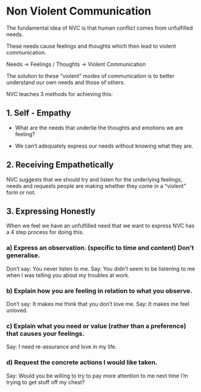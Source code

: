 # Non Violent Communication
The fundamental idea of NVC is that human conflict comes from unfulfilled needs. 

These needs cause feelings and thoughts which then lead to violent communication.

Needs -> Feelings / Thoughts -> Violent Communication

The solution to these “violent” modes of communication is to better understand our own needs and those of others.

NVC teaches 3 methods for achieving this:

## 1. Self - Empathy

* What are the needs that underlie the thoughts and emotions we are feeling?

* We can’t adequately express our needs without knowing what they are.

## 2. Receiving Empathetically

NVC suggests that we should try and listen for the underlying feelings, needs and requests people are making whether they come in a “violent” form or not.

## 3. Expressing Honestly

When we feel we have an unfulfilled need that we want to express NVC has a 4 step process for doing this.

### a) Express an observation. (specific to time and content) Don’t generalise.

Don’t say: You never listen to me. 
Say: You didn’t seem to be listening to me when I was telling you about my troubles at work.

### b) Explain how you are feeling in relation to what you observe.

Don’t say: It makes me think that you don’t love me. 
Say: It makes me feel unloved.

### c) Explain what you need or value (rather than a preference) that causes your feelings.

Say: I need re-assurance and love in my life.

### d) Request the concrete actions I would like taken.
Say: Would you be willing to try to pay more attention to me next time I’m trying to get stuff off my chest?

